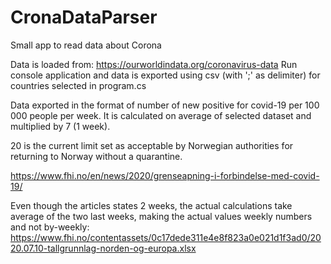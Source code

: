 # CronaDataParser
Small app to read data about Corona

Data is loaded from: https://ourworldindata.org/coronavirus-data
Run console application and data is exported using csv (with ';' as delimiter) for countries selected in program.cs

Data exported in the format of number of new positive for covid-19 per 100 000 people per week.  It is calculated on average of selected dataset and multiplied by 7 (1 week).  

20 is the current limit set as acceptable by Norwegian authorities for returning to Norway without a quarantine.

https://www.fhi.no/en/news/2020/grenseapning-i-forbindelse-med-covid-19/

Even though the articles states 2 weeks, the actual calculations take average of the two last weeks, making the actual values weekly numbers and not by-weekly:
https://www.fhi.no/contentassets/0c17dede311e4e8f823a0e021d1f3ad0/2020.07.10-tallgrunnlag-norden-og-europa.xlsx

